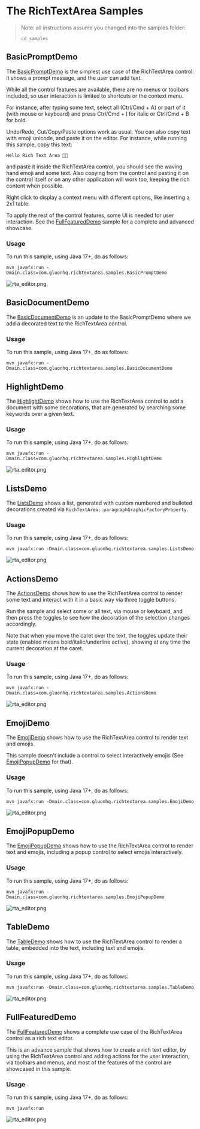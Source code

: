 # The RichTextArea Samples

> Note: all instructions assume you changed into the samples folder:
> ```shell
> cd samples
> ```

## BasicPromptDemo

The [BasicPromptDemo](/samples/src/main/java/com/gluonhq/richtextarea/samples/BasicPromptDemo.java) is the simplest use case of 
the RichTextArea control: it shows a prompt message, and the user can add text.

While all the control features are available, there are no menus or toolbars included, so user interaction is limited 
to shortcuts or the context menu.

For instance, after typing some text, select all (Ctrl/Cmd + A) or part of it (with mouse or keyboard) and press 
Ctrl/Cmd + I for italic or Ctrl/Cmd + B for bold.

Undo/Redo, Cut/Copy/Paste options work as usual. You can also copy text with emoji unicode, and paste it on the editor.
For instance, while running this sample, copy this text:

```
Hello Rich Text Area 👋🏼
```

and paste it inside the RichTextArea control, you should see the waving hand emoji and some text. Also copying from
the control and pasting it on the control itself or on any other application will work
too, keeping the rich content when possible.

Right click to display a context menu with different options, like inserting a
2x1 table.

To apply the rest of the control features, some UI is needed for user interaction. See
the [FullFeaturedDemo](#fullfeatureddemo) sample for a complete and advanced showcase.

### Usage

To run this sample, using Java 17+, do as follows:

```
mvn javafx:run -Dmain.class=com.gluonhq.richtextarea.samples.BasicPromptDemo
```

![rta_editor.png](../.github/assets/BasicDemo.png)

## BasicDocumentDemo

The [BasicDocumentDemo](/samples/src/main/java/com/gluonhq/richtextarea/samples/BasicDocumentDemo.java) is an update
to the BasicPromptDemo where we add a decorated text to the RichTextArea control.

### Usage

To run this sample, using Java 17+, do as follows:

```
mvn javafx:run -Dmain.class=com.gluonhq.richtextarea.samples.BasicDocumentDemo
```

## HighlightDemo

The [HighlightDemo](/samples/src/main/java/com/gluonhq/richtextarea/samples/HighlightDemo.java) shows how to use the 
RichTextArea control to add a document with some decorations, that are generated by searching some keywords over a 
given text.

### Usage

To run this sample, using Java 17+, do as follows:

```
mvn javafx:run -Dmain.class=com.gluonhq.richtextarea.samples.HighlightDemo
```

![rta_editor.png](../.github/assets/HighlightDemo.png)

## ListsDemo

The [ListsDemo](/samples/src/main/java/com/gluonhq/richtextarea/samples/ListsDemo.java) shows a list, generated with 
custom numbered and bulleted decorations created via `RichTextArea::paragraphGraphicFactoryProperty`.

### Usage

To run this sample, using Java 17+, do as follows:

```
mvn javafx:run -Dmain.class=com.gluonhq.richtextarea.samples.ListsDemo
```

![rta_editor.png](../.github/assets/ListsDemo.png)

## ActionsDemo

The [ActionsDemo](/samples/src/main/java/com/gluonhq/richtextarea/samples/ActionsDemo.java) shows how to use the 
RichTextArea control to render some text and interact with it in a basic way via three toggle buttons.

Run the sample and select some or all text, via mouse or keyboard, and then press the toggles to see how the decoration
of the selection changes accordingly.

Note that when you move the caret over the text, the toggles update their state 
(enabled means bold/italic/underline active), showing at any time the current decoration at the caret.

### Usage

To run this sample, using Java 17+, do as follows:

```
mvn javafx:run -Dmain.class=com.gluonhq.richtextarea.samples.ActionsDemo
```

![rta_editor.png](../.github/assets/ActionsDemo.png)

## EmojiDemo

The [EmojiDemo](/samples/src/main/java/com/gluonhq/richtextarea/samples/EmojiDemo.java) shows how to use the 
RichTextArea control to render text and emojis.

This sample doesn't include a control to select interactively emojis (See [EmojiPopupDemo](#emojipopupdemo) for that).

### Usage

To run this sample, using Java 17+, do as follows:

```
mvn javafx:run -Dmain.class=com.gluonhq.richtextarea.samples.EmojiDemo
```

![rta_editor.png](../.github/assets/EmojiDemo.png)

## EmojiPopupDemo

The [EmojiPopupDemo](/samples/src/main/java/com/gluonhq/richtextarea/samples/EmojiPopupDemo.java) shows how to use the
RichTextArea control to render text and emojis, including a popup control to select emojis interactively.

### Usage

To run this sample, using Java 17+, do as follows:

```
mvn javafx:run -Dmain.class=com.gluonhq.richtextarea.samples.EmojiPopupDemo
```

![rta_editor.png](../.github/assets/EmojiPopupDemo.png)

## TableDemo

The [TableDemo](/samples/src/main/java/com/gluonhq/richtextarea/samples/TableDemo.java) shows how to use the
RichTextArea control to render a table, embedded into the text, including text and emojis.

### Usage

To run this sample, using Java 17+, do as follows:

```
mvn javafx:run -Dmain.class=com.gluonhq.richtextarea.samples.TableDemo
```

![rta_editor.png](../.github/assets/TableDemo.png)

## FullFeaturedDemo

The [FullFeaturedDemo](/samples/src/main/java/com/gluonhq/richtextarea/samples/FullFeaturedDemo.java) shows a complete
use case of the RichTextArea control as a rich text editor. 

This is an advance sample that shows how to create a rich text editor, by using the RichTextArea control and adding
actions for the user interaction, via toolbars and menus, and most of the features of the control are showcased in this
sample.

### Usage

To run this sample, using Java 17+, do as follows:

```
mvn javafx:run
```

![rta_editor.png](../.github/assets/FullFeaturedDemo.png)
